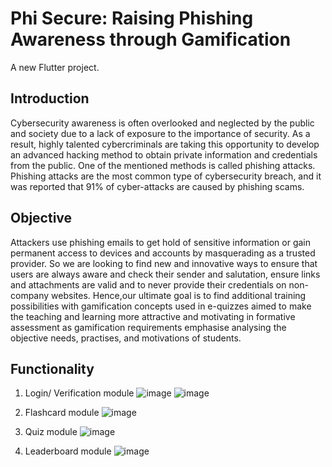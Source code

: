 # Phi Secure: Raising Phishing Awareness through Gamification

A new Flutter project.

## Introduction
Cybersecurity awareness is often overlooked and neglected by the public and society due to a
lack of exposure to the importance of security. As a result, highly talented cybercriminals are
taking this opportunity to develop an advanced hacking method to obtain private information
and credentials from the public. One of the mentioned methods is called phishing attacks.
Phishing attacks are the most common type of cybersecurity breach, and it was reported that
91% of cyber-attacks are caused by phishing scams.

## Objective
Attackers use phishing emails to get hold of sensitive information or gain permanent
access to devices and accounts by masquerading as a trusted provider. So we are looking to
find new and innovative ways to ensure that users are always aware and check their sender
and salutation, ensure links and attachments are valid and to never provide their credentials
on non-company websites. Hence,our ultimate goal is to find additional training possibilities
with gamification concepts used in e-quizzes aimed to make the teaching and learning more
attractive and motivating in formative assessment as gamification requirements emphasise
analysing the objective needs, practises, and motivations of students.

## Functionality
1. Login/ Verification module
![image](https://github.com/Jaydenho99/CAT304-Phi-Secure/assets/77521676/d11b9b51-9a8a-442c-8600-9dfdb97f800b)
![image](https://github.com/Jaydenho99/CAT304-Phi-Secure/assets/77521676/93a7f4b9-d3ad-4d6f-b002-1b2bd321d8ec)

2. Flashcard module
![image](https://github.com/Jaydenho99/CAT304-Phi-Secure/assets/77521676/346243da-b557-4844-8a01-774c7fab4a3c)

3. Quiz module
![image](https://github.com/Jaydenho99/CAT304-Phi-Secure/assets/77521676/3dab1ed7-609e-4dda-9403-3a8c05ed9f42)

4. Leaderboard module
![image](https://github.com/Jaydenho99/CAT304-Phi-Secure/assets/77521676/27b2d4bf-f88f-4cae-9545-b8340928a9c5)

